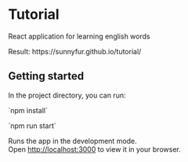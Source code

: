 # Tutorial

React application for learning english words
<p> Result: https://sunnyfur.github.io/tutorial/
 

## Getting started

In the project directory, you can run:
<p> `npm install`
<p> `npm run start`

Runs the app in the development mode.\
Open [http://localhost:3000](http://localhost:3000) to view it in your browser.

